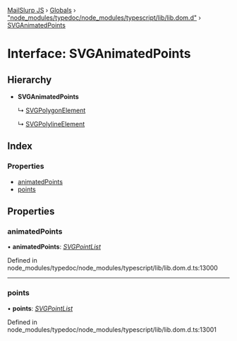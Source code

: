 [MailSlurp JS](../README.md) › [Globals](../globals.md) › ["node_modules/typedoc/node_modules/typescript/lib/lib.dom.d"](../modules/_node_modules_typedoc_node_modules_typescript_lib_lib_dom_d_.md) › [SVGAnimatedPoints](_node_modules_typedoc_node_modules_typescript_lib_lib_dom_d_.svganimatedpoints.md)

# Interface: SVGAnimatedPoints

## Hierarchy

* **SVGAnimatedPoints**

  ↳ [SVGPolygonElement](_node_modules_typedoc_node_modules_typescript_lib_lib_dom_d_.svgpolygonelement.md)

  ↳ [SVGPolylineElement](_node_modules_typedoc_node_modules_typescript_lib_lib_dom_d_.svgpolylineelement.md)

## Index

### Properties

* [animatedPoints](_node_modules_typedoc_node_modules_typescript_lib_lib_dom_d_.svganimatedpoints.md#animatedpoints)
* [points](_node_modules_typedoc_node_modules_typescript_lib_lib_dom_d_.svganimatedpoints.md#points)

## Properties

###  animatedPoints

• **animatedPoints**: *[SVGPointList](_node_modules_typedoc_node_modules_typescript_lib_lib_dom_d_.svgpointlist.md)*

Defined in node_modules/typedoc/node_modules/typescript/lib/lib.dom.d.ts:13000

___

###  points

• **points**: *[SVGPointList](_node_modules_typedoc_node_modules_typescript_lib_lib_dom_d_.svgpointlist.md)*

Defined in node_modules/typedoc/node_modules/typescript/lib/lib.dom.d.ts:13001
